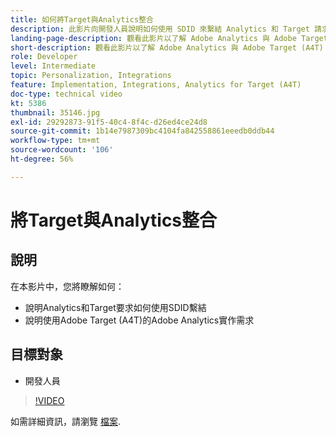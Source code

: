 ```yaml
---
title: 如何將Target與Analytics整合
description: 此影片向開發人員說明如何使用 SDID 來繫結 Analytics 和 Target 請求。 觀看此影片以了解 Adobe Analytics 與 Adobe Target (A4T) 的實施需求。
landing-page-description: 觀看此影片以了解 Adobe Analytics 與 Adobe Target (A4T) 的實施需求。
short-description: 觀看此影片以了解 Adobe Analytics 與 Adobe Target (A4T) 的實施需求。
role: Developer
level: Intermediate
topic: Personalization, Integrations
feature: Implementation, Integrations, Analytics for Target (A4T)
doc-type: technical video
kt: 5386
thumbnail: 35146.jpg
exl-id: 29292873-91f5-40c4-8f4c-d26ed4ce24d8
source-git-commit: 1b14e7987309bc4104fa842558861eeedb0ddb44
workflow-type: tm+mt
source-wordcount: '106'
ht-degree: 56%

---
```


# 將Target與Analytics整合

## 說明

在本影片中，您將瞭解如何：

* 說明Analytics和Target要求如何使用SDID繫結
* 說明使用Adobe Target (A4T)的Adobe Analytics實作需求

## 目標對象

* 開發人員

>[!VIDEO](https://video.tv.adobe.com/v/35146/?quality=12)

如需詳細資訊，請瀏覽 [檔案](https://experienceleague.adobe.com/docs/target/using/integrate/a4t/a4timplementation.html?lang=en).
